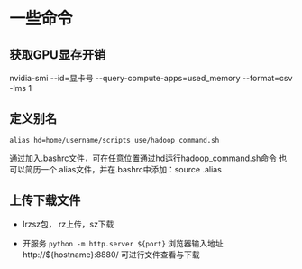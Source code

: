 # 一些命令

## 获取GPU显存开销

nvidia-smi --id=显卡号 --query-compute-apps=used_memory --format=csv -lms 1

## 定义别名

`alias hd=home/username/scripts_use/hadoop_command.sh`

通过加入.bashrc文件，可在任意位置通过hd运行hadoop_command.sh命令
也可以简历一个.alias文件，并在.bashrc中添加：source .alias

## 上传下载文件

* lrzsz包， rz上传，sz下载

* 开服务
  `python -m http.server ${port}`
  浏览器输入地址http://${hostname}:8880/ 可进行文件查看与下载
